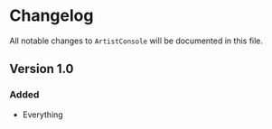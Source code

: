 # Changelog

All notable changes to `ArtistConsole` will be documented in this file.

## Version 1.0

### Added
- Everything
